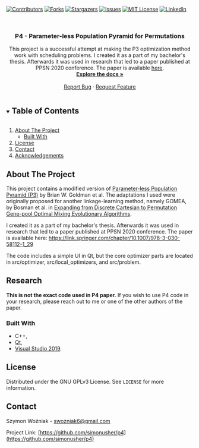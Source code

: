 
[![Contributors][contributors-shield]][contributors-url]
[![Forks][forks-shield]][forks-url]
[![Stargazers][stars-shield]][stars-url]
[![Issues][issues-shield]][issues-url]
[![MIT License][license-shield]][license-url]
[![LinkedIn][linkedin-shield]][linkedin-url]



<!-- PROJECT LOGO -->
<br />
<p align="center">
  <!-- <a href="https://github.com/simonusher/p4">
    <img src="images/logo.png" alt="Logo" width="80" height="80">
  </a> -->

  <h3 align="center">P4 - Parameter-less Population Pyramid for Permutations</h3>

  <p align="center">
    This project is a successful attempt at making the P3 optimization method work with scheduling problems. I created it as a part of my bachelor's thesis. Afterwards it was used in research that led to a paper published at PPSN 2020 conference. The paper is available <a href="https://link.springer.com/chapter/10.1007/978-3-030-58112-1_29">here</a>.
    <br />
    <a href="https://github.com/simonusher/p4"><strong>Explore the docs »</strong></a>
    <br />
    <br />
    <a href="https://github.com/simonusher/p4/issues">Report Bug</a>
    ·
    <a href="https://github.com/simonusher/p4/issues">Request Feature</a>
  </p>
</p>



<!-- TABLE OF CONTENTS -->
<details open="open">
  <summary><h2 style="display: inline-block">Table of Contents</h2></summary>
  <ol>
    <li>
      <a href="#about-the-project">About The Project</a>
      <ul>
        <li><a href="#built-with">Built With</a></li>
      </ul>
    </li>
    <li><a href="#license">License</a></li>
    <li><a href="#contact">Contact</a></li>
    <li><a href="#acknowledgements">Acknowledgements</a></li>
  </ol>
</details>



<!-- ABOUT THE PROJECT -->
## About The Project

This project contains a modified version of [Parameter-less Population Pyramid (P3)](https://dl.acm.org/doi/10.1145/2576768.2598350) by Brian W. Goldman et al. The adaptations I used were originally proposed for another linkage-learning method, namely GOMEA, by Bosman et al. in [Expanding from Discrete Cartesian to Permutation Gene-pool Optimal Mixing Evolutionary Algorithms](https://dl.acm.org/doi/10.1145/2908812.2908917).

I created it as a part of my bachelor's thesis. Afterwards it was used in research that led to a paper published at PPSN 2020 conference. The paper is available here: https://link.springer.com/chapter/10.1007/978-3-030-58112-1_29

The code includes a simple UI in Qt, but the core optimizer parts are located in src/optimizer, src/local_optimizers, and src/problem.

## Research
**This is not the exact code used in P4 paper.** If you wish to use P4 code in your research, please reach out to me or one of the other authors of the paper.

### Built With

* C++,
* [Qt](https://www.qt.io/),
* [Visual Studio 2019](https://visualstudio.microsoft.com/pl/).


<!-- LICENSE -->
## License

Distributed under the GNU GPLv3 License. See `LICENSE` for more information.



<!-- CONTACT -->
## Contact

Szymon Woźniak - swozniak6@gmail.com

Project Link: [https://github.com/simonusher/p4](https://github.com/simonusher/p4)





<!-- MARKDOWN LINKS & IMAGES -->
<!-- https://www.markdownguide.org/basic-syntax/#reference-style-links -->
[contributors-shield]: https://img.shields.io/github/contributors/simonusher/repo.svg?style=for-the-badge
[contributors-url]: https://github.com/simonusher/repo/graphs/contributors
[forks-shield]: https://img.shields.io/github/forks/simonusher/repo.svg?style=for-the-badge
[forks-url]: https://github.com/simonusher/repo/network/members
[stars-shield]: https://img.shields.io/github/stars/simonusher/repo.svg?style=for-the-badge
[stars-url]: https://github.com/simonusher/repo/stargazers
[issues-shield]: https://img.shields.io/github/issues/simonusher/repo.svg?style=for-the-badge
[issues-url]: https://github.com/simonusher/repo/issues
[license-shield]: https://img.shields.io/github/license/simonusher/repo.svg?style=for-the-badge
[license-url]: https://github.com/simonusher/repo/blob/master/LICENSE.txt
[linkedin-shield]: https://img.shields.io/badge/-LinkedIn-black.svg?style=for-the-badge&logo=linkedin&colorB=555
[linkedin-url]: https://www.linkedin.com/in/szymon-wo%C5%BAniak-00505318a/
[p4-paper]: https://link.springer.com/chapter/10.1007/978-3-030-58112-1_29